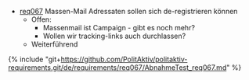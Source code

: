 * [req067](https://github.com/PolitAktiv/politaktiv-requirements/tree/master/de/requirements/req067/req067.md) Massen-Mail Adressaten sollen sich de-registrieren können
  * Offen: 
    * Massenmail ist Campaign - gibt es noch mehr?
    * Wollen wir tracking-links auch durchlassen?
  * Weiterführend

{% include "git+https://github.com/PolitAktiv/politaktiv-requirements.git/de/requirements/req067/AbnahmeTest_req067.md" %} 



  
